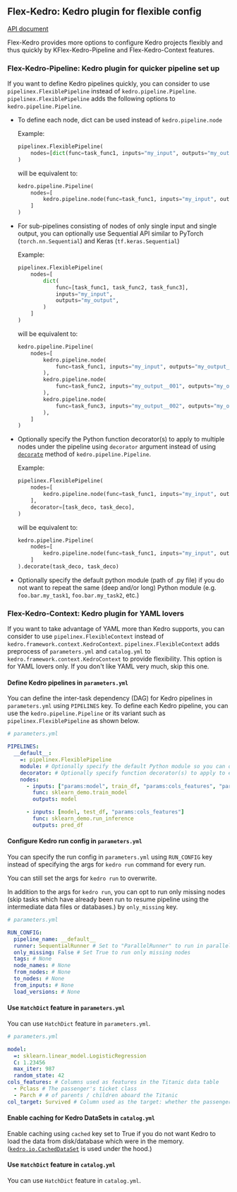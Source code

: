 ## Flex-Kedro: Kedro plugin for flexible config

[API document](https://pipelinex.readthedocs.io/en/latest/pipelinex.flex_kedro.html)

Flex-Kedro provides more options to configure Kedro projects flexibly and thus quickly by KFlex-Kedro-Pipeline and Flex-Kedro-Context features.

### Flex-Kedro-Pipeline: Kedro plugin for quicker pipeline set up 

If you want to define Kedro pipelines quickly, you can consider to use `pipelinex.FlexiblePipeline` instead of `kedro.pipeline.Pipeline`. `pipelinex.FlexiblePipeline` adds the following options to `kedro.pipeline.Pipeline`.
- To define each node, dict can be used instead of `kedro.pipeline.node` 

  Example:

  ```python
  pipelinex.FlexiblePipeline(
      nodes=[dict(func=task_func1, inputs="my_input", outputs="my_output")]
  )
  ```

  will be equivalent to:

  ```python
  kedro.pipeline.Pipeline(
      nodes=[
          kedro.pipeline.node(func=task_func1, inputs="my_input", outputs="my_output")
      ]
  )
  ```

- For sub-pipelines consisting of nodes of only single input and single output, you can optionally use Sequential API similar to PyTorch (`torch.nn.Sequential`) and Keras (`tf.keras.Sequential`)

  Example:

  ```python
  pipelinex.FlexiblePipeline(
      nodes=[
          dict(
              func=[task_func1, task_func2, task_func3],
              inputs="my_input",
              outputs="my_output",
          )
      ]
  )
  ```

  will be equivalent to:

  ```python
  kedro.pipeline.Pipeline(
      nodes=[
          kedro.pipeline.node(
              func=task_func1, inputs="my_input", outputs="my_output__001"
          ),
          kedro.pipeline.node(
              func=task_func2, inputs="my_output__001", outputs="my_output__002"
          ),
          kedro.pipeline.node(
              func=task_func3, inputs="my_output__002", outputs="my_output"
          ),
      ]
  )
  ```

- Optionally specify the Python function decorator(s) to apply to multiple nodes under the pipeline using `decorator` argument instead of using [`decorate`](https://kedro.readthedocs.io/en/stable/kedro.pipeline.Pipeline.html#kedro.pipeline.Pipeline.decorate) method of `kedro.pipeline.Pipeline`.

  Example:

  ```python
  pipelinex.FlexiblePipeline(
      nodes=[
          kedro.pipeline.node(func=task_func1, inputs="my_input", outputs="my_output")
      ],
      decorator=[task_deco, task_deco],
  )
  ```

  will be equivalent to:

  ```python
  kedro.pipeline.Pipeline(
      nodes=[
          kedro.pipeline.node(func=task_func1, inputs="my_input", outputs="my_output")
      ]
  ).decorate(task_deco, task_deco)

  ```

- Optionally specify the default python module (path of .py file) if you do not want to repeat the same (deep and/or long) Python module (e.g. `foo.bar.my_task1`, `foo.bar.my_task2`, etc.)


### Flex-Kedro-Context: Kedro plugin for YAML lovers

If you want to take advantage of YAML more than Kedro supports, you can consider to use 
`pipelinex.FlexibleContext` instead of `kedro.framework.context.KedroContext`. 
`pipelinex.FlexibleContext` adds preprocess of `parameters.yml` and `catalog.yml` to `kedro.framework.context.KedroContext` to provide flexibility.
This option is for YAML lovers only. 
If you don't like YAML very much, skip this one.

#### Define Kedro pipelines in `parameters.yml`
  
You can define the inter-task dependency (DAG) for Kedro pipelines in `parameters.yml` using `PIPELINES` key. To define each Kedro pipeline, you can use the `kedro.pipeline.Pipeline` or its variant such as `pipelinex.FlexiblePipeline` as shown below.

```yaml
# parameters.yml

PIPELINES:
  __default__:
    =: pipelinex.FlexiblePipeline
    module: # Optionally specify the default Python module so you can omit the module name to which functions belongs
    decorator: # Optionally specify function decorator(s) to apply to each node
    nodes:
      - inputs: ["params:model", train_df, "params:cols_features", "params:col_target"]
        func: sklearn_demo.train_model
        outputs: model

      - inputs: [model, test_df, "params:cols_features"]
        func: sklearn_demo.run_inference
        outputs: pred_df
```

#### Configure Kedro run config in `parameters.yml`

You can specify the run config in `parameters.yml` using `RUN_CONFIG` key instead of specifying the args for `kedro run` command for every run. 

You can still set the args for `kedro run` to overwrite. 

In addition to the args for `kedro run`, you can opt to run only missing nodes (skip tasks which have already been run to resume pipeline using the intermediate data files or databases.) by `only_missing` key.


```yaml
# parameters.yml

RUN_CONFIG:
  pipeline_name: __default__
  runner: SequentialRunner # Set to "ParallelRunner" to run in parallel
  only_missing: False # Set True to run only missing nodes
  tags: # None
  node_names: # None
  from_nodes: # None
  to_nodes: # None
  from_inputs: # None
  load_versions: # None
```

#### Use `HatchDict` feature in `parameters.yml`

You can use `HatchDict` feature in `parameters.yml`.

```yaml
# parameters.yml

model:
  =: sklearn.linear_model.LogisticRegression
  C: 1.23456
  max_iter: 987
  random_state: 42
cols_features: # Columns used as features in the Titanic data table
  - Pclass # The passenger's ticket class
  - Parch # # of parents / children aboard the Titanic
col_target: Survived # Column used as the target: whether the passenger survived or not
```

#### Enable caching for Kedro DataSets in `catalog.yml`

Enable caching using `cached` key set to True if you do not want Kedro to load the data from disk/database which were in the memory. ([`kedro.io.CachedDataSet`](https://kedro.readthedocs.io/en/latest/kedro.io.CachedDataSet.html#kedro.io.CachedDataSet) is used under the hood.)

#### Use `HatchDict` feature in `catalog.yml`

You can use `HatchDict` feature in `catalog.yml`.


